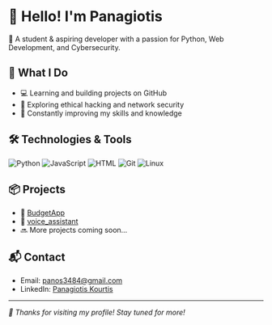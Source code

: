 # 👋 Hello! I'm Panagiotis 

🎯 A student & aspiring developer with a passion for Python, Web Development, and Cybersecurity.

## 🚀 What I Do

- 💻 Learning and building projects on GitHub  
- 🔐 Exploring ethical hacking and network security  
- 🧠 Constantly improving my skills and knowledge  

## 🛠️ Technologies & Tools

![Python](https://img.shields.io/badge/Python-3776AB?style=for-the-badge&logo=python&logoColor=white)
![JavaScript](https://img.shields.io/badge/JavaScript-F7DF1E?style=for-the-badge&logo=javascript&logoColor=black)
![HTML](https://img.shields.io/badge/HTML5-E34F26?style=for-the-badge&logo=html5&logoColor=white)
![Git](https://img.shields.io/badge/Git-F05032?style=for-the-badge&logo=git&logoColor=white)
![Linux](https://img.shields.io/badge/Linux-FCC624?style=for-the-badge&logo=linux&logoColor=black)

## 📦 Projects

- 🔹 [BudgetApp](https://github.com/kourtispanos/budget-app)
- 🔹 [voice_assistant](https://github.com/kourtispanos/voice_assistant)
- 🔜 More projects coming soon...

## 📬 Contact

- Email: panos3484@gmail.com  
- LinkedIn: [Panagiotis Kourtis](https://www.linkedin.com/in/panagiotis-kourtis-96b773316/)

---

*👀 Thanks for visiting my profile! Stay tuned for more!*

